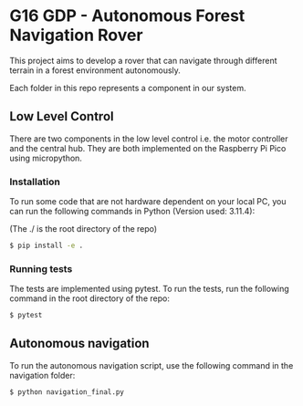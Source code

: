 # G16 GDP - Autonomous Forest Navigation Rover

This project aims to develop a rover that can navigate through different terrain in a forest environment autonomously.

Each folder in this repo represents a component in our system.

## Low Level Control

There are two components in the low level control i.e. the motor controller and the central hub. They are both implemented on the Raspberry Pi Pico using micropython.

### Installation
To run some code that are not hardware dependent on your local PC, you can run the following commands in Python (Version used: 3.11.4):

(The ./ is the root directory of the repo)
```sh
$ pip install -e .
```

### Running tests
The tests are implemented using pytest. To run the tests, run the following command in the root directory of the repo:
```sh
$ pytest
```

## Autonomous navigation
To run the autonomous navigation script, use the following command in the navigation folder:
```sh
$ python navigation_final.py
```

